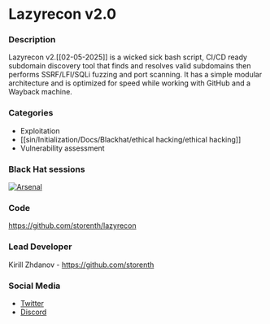 # Lazyrecon v2.0

### Description
Lazyrecon v2.[[02-05-2025]] is a wicked sick bash script, CI/CD ready subdomain discovery tool that finds and resolves valid subdomains then performs SSRF/LFI/SQLi fuzzing and port scanning. It has a simple modular architecture and is optimized for speed while working with GitHub and a Wayback machine.

### Categories
* Exploitation
* [[sin/Initialization/Docs/Blackhat/ethical hacking/ethical hacking]]
* Vulnerability assessment

### Black Hat sessions

[![Arsenal](https://raw.githubusercontent.com/storenth/badges/master/arsenal/usa/2021.svg)](https://www.blackhat.com/us-21/arsenal/schedule/#lazyrecon-v-24051)


### Code
https://github.com/storenth/lazyrecon

### Lead Developer
Kirill Zhdanov - https://github.com/storenth

### Social Media
* [Twitter](https://twitter.com/storenth)
* [Discord](https://discord.gg/fR2QVrWBTq)
